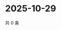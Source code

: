 # 2025-10-29

共 0 条

<!-- BEGIN ZHIHUVIDEO -->
<!-- 最后更新时间 Wed Oct 29 2025 15:12:35 GMT+0800 (China Standard Time) -->

<!-- END ZHIHUVIDEO -->

